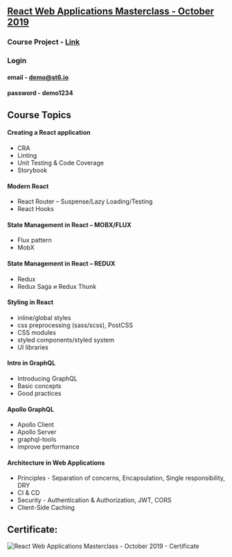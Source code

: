 ## [React Web Applications Masterclass - October 2019](https://softuni.bg/trainings/2583/react-web-applications-masterclass-2019)

### Course Project - [Link](https://swapp-react-masterclass.netlify.app/)

### Login
#### email - demo@st6.io
#### password - demo1234

## Course Topics
  #### Creating a React application
  - CRA
  - Linting
  - Unit Testing & Code Coverage
  - Storybook
  #### Modern React
  - React Router – Suspense/Lazy Loading/Testing
  - React Hooks
  #### State Management in React – MOBX/FLUX
  - Flux pattern
  - MobX
  #### State Management in React – REDUX
  - Redux
  - Redux Saga и Redux Thunk
  #### Styling in React
  - inline/global styles
  - css preprocessing (sass/scss), PostCSS
  - CSS modules
  - styled components/styled system
  - UI libraries
  #### Intro in GraphQL
  - Introducing GraphQL
  - Basic concepts
  - Good practices
  #### Apollo GraphQL
  - Apollo Client
  - Apollo Server
  - graphql-tools
  - improve performance
  #### Architecture in Web Applications
  - Principles - Separation of concerns, Encapsulation, Single responsibility, DRY
  - CI & CD
  - Security - Authentication & Authorization, JWT, CORS
  - Client-Side Caching

 ## Certificate:
 ![React Web Applications Masterclass - October 2019 - Certificate](https://user-images.githubusercontent.com/16088420/81220895-ba5d0900-8fea-11ea-9b47-1f2b477309b3.jpeg)
